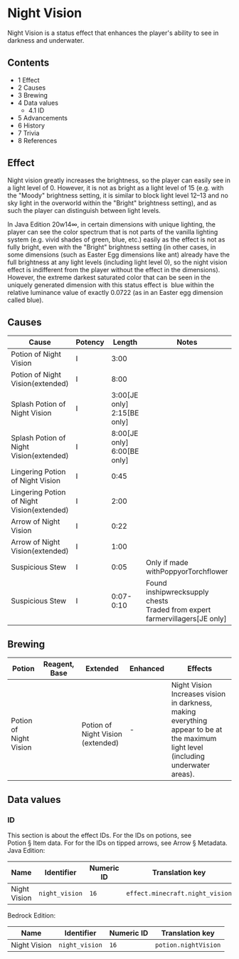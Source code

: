 # Night Vision
Night Vision is a status effect that enhances the player's ability to see in darkness and underwater.

## Contents
- 1 Effect
- 2 Causes
- 3 Brewing
- 4 Data values
	- 4.1 ID
- 5 Advancements
- 6 History
- 7 Trivia
- 8 References

## Effect
Night vision greatly increases the brightness, so the player can easily see in a light level of 0. However, it is not as bright as a light level of 15 (e.g. with the "Moody" brightness setting, it is similar to block light level 12–13 and no sky light in the overworld within the "Bright" brightness setting), and as such the player can distinguish between light levels.

In Java Edition 20w14∞, in certain dimensions with unique lighting, the player can see the color spectrum that is not parts of the vanilla lighting system (e.g. vivid shades of green, blue, etc.) easily as the effect is not as fully bright, even with the "Bright" brightness setting (in other cases, in some dimensions (such as Easter Egg dimensions like ant) already have the full brightness at any light levels (including light level 0), so the night vision effect is indifferent from the player without the effect in the dimensions). However, the extreme darkest saturated color that can be seen in the uniquely generated dimension with this status effect is  blue within the relative luminance value of exactly 0.0722 (as in an Easter egg dimension called blue).

## Causes
| Cause                                      | Potency | Length                              | Notes                                                                            |
|--------------------------------------------|---------|-------------------------------------|----------------------------------------------------------------------------------|
| Potion of Night Vision                     | I       | 3:00                                |                                                                                  |
| Potion of Night Vision(extended)           | I       | 8:00                                |                                                                                  |
| Splash Potion of Night Vision              | I       | 3:00‌[JE  only]<br/>2:15‌[BE  only] |                                                                                  |
| Splash Potion of Night Vision(extended)    | I       | 8:00‌[JE  only]<br/>6:00‌[BE  only] |                                                                                  |
| Lingering Potion of Night Vision           | I       | 0:45                                |                                                                                  |
| Lingering Potion of Night Vision(extended) | I       | 2:00                                |                                                                                  |
| Arrow of Night Vision                      | I       | 0:22                                |                                                                                  |
| Arrow of Night Vision(extended)            | I       | 1:00                                |                                                                                  |
| Suspicious Stew                            | I       | 0:05                                | Only if made withPoppyorTorchflower                                              |
| Suspicious Stew                            | I       | 0:07-0:10                           | Found inshipwrecksupply chests<br/>Traded from expert farmervillagers‌[JE  only] |

## Brewing
| Potion                      | Reagent, Base | Extended                               | Enhanced | Effects                                                                                                                                |
|-----------------------------|---------------|----------------------------------------|----------|----------------------------------------------------------------------------------------------------------------------------------------|
| <br/>Potion of Night Vision |               | <br/>Potion of Night Vision (extended) | -        | Night Vision<br/>Increases vision in darkness, making everything appear to be at the maximum light level (including underwater areas). |

## Data values
### ID
This section is about the effect IDs.  For the IDs on potions, see Potion § Item data.  For for the IDs on tipped arrows, see Arrow § Metadata.
Java Edition:

| Name         | Identifier     | Numeric ID | Translation key                 |
|--------------|----------------|------------|---------------------------------|
| Night Vision | `night_vision` | `16`       | `effect.minecraft.night_vision` |

Bedrock Edition:

| Name         | Identifier     | Numeric ID | Translation key      |
|--------------|----------------|------------|----------------------|
| Night Vision | `night_vision` | `16`       | `potion.nightVision` |


